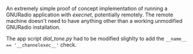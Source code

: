 An extremely simple proof of concept implementation of running a GNURadio application with *execnet*, potentially remotely. The remote machine doesn't need to have anything other than a working unmodified GNURadio installation.

The app script *dial_tone.py* had to be modified slighlty to add the `__name__ == '__channelexec__'` check.
